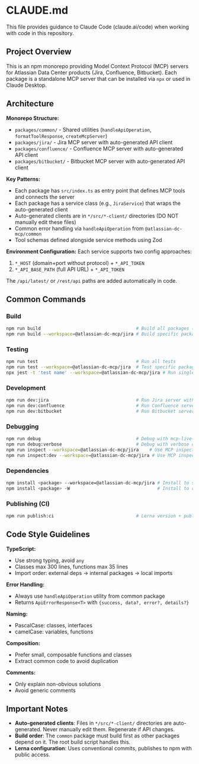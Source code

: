 # CLAUDE.md

This file provides guidance to Claude Code (claude.ai/code) when working with code in this repository.

## Project Overview

This is an npm monorepo providing Model Context Protocol (MCP) servers for Atlassian Data Center products (Jira, Confluence, Bitbucket). Each package is a standalone MCP server that can be installed via `npx` or used in Claude Desktop.

## Architecture

**Monorepo Structure:**
- `packages/common/` - Shared utilities (`handleApiOperation`, `formatToolResponse`, `createMcpServer`)
- `packages/jira/` - Jira MCP server with auto-generated API client
- `packages/confluence/` - Confluence MCP server with auto-generated API client
- `packages/bitbucket/` - Bitbucket MCP server with auto-generated API client

**Key Patterns:**
- Each package has `src/index.ts` as entry point that defines MCP tools and connects the server
- Each package has a service class (e.g., `JiraService`) that wraps the auto-generated client
- Auto-generated clients are in `*/src/*-client/` directories (DO NOT manually edit these files)
- Common error handling via `handleApiOperation` from `@atlassian-dc-mcp/common`
- Tool schemas defined alongside service methods using Zod

**Environment Configuration:**
Each service supports two config approaches:
1. `*_HOST` (domain+port without protocol) + `*_API_TOKEN`
2. `*_API_BASE_PATH` (full API URL) + `*_API_TOKEN`

The `/api/latest/` or `/rest/api` paths are added automatically in code.

## Common Commands

### Build
```bash
npm run build                                    # Build all packages (builds common first)
npm run build --workspace=@atlassian-dc-mcp/jira # Build specific package
```

### Testing
```bash
npm run test                                     # Run all tests
npm run test --workspace=@atlassian-dc-mcp/jira  # Test specific package
npx jest -t 'test name' --workspace=@atlassian-dc-mcp/jira # Run single test
```

### Development
```bash
npm run dev:jira                                 # Run Jira server with hot-reload
npm run dev:confluence                           # Run Confluence server
npm run dev:bitbucket                            # Run Bitbucket server
```

### Debugging
```bash
npm run debug                                    # Debug with mcp-live-debug
npm run debug:verbose                            # Debug with verbose output
npm run inspect --workspace=@atlassian-dc-mcp/jira    # Use MCP inspector (built code)
npm run inspect:dev --workspace=@atlassian-dc-mcp/jira # Use MCP inspector (dev mode)
```

### Dependencies
```bash
npm install <package> --workspace=@atlassian-dc-mcp/jira # Install to specific package
npm install <package> -W                                 # Install to root
```

### Publishing (CI)
```bash
npm run publish:ci                               # Lerna version + publish
```

## Code Style Guidelines

**TypeScript:**
- Use strong typing, avoid `any`
- Classes max 300 lines, functions max 35 lines
- Import order: external deps → internal packages → local imports

**Error Handling:**
- Always use `handleApiOperation` utility from common package
- Returns `ApiErrorResponse<T>` with `{success, data?, error?, details?}`

**Naming:**
- PascalCase: classes, interfaces
- camelCase: variables, functions

**Composition:**
- Prefer small, composable functions and classes
- Extract common code to avoid duplication

**Comments:**
- Only explain non-obvious solutions
- Avoid generic comments

## Important Notes

- **Auto-generated clients**: Files in `*/src/*-client/` directories are auto-generated. Never manually edit them. Regenerate if API changes.
- **Build order**: The `common` package must build first as other packages depend on it. The root build script handles this.
- **Lerna configuration**: Uses conventional commits, publishes to npm with public access.
